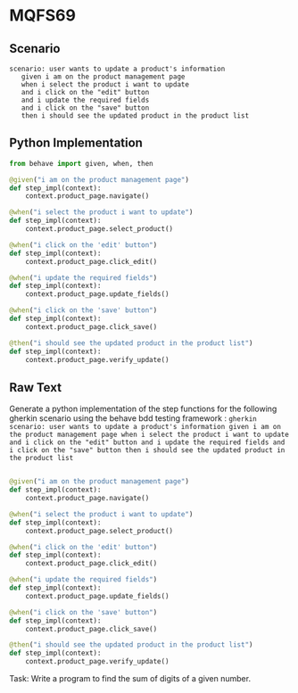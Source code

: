 # MQFS69
## Scenario
```gherkin
scenario: user wants to update a product's information 
   given i am on the product management page 
   when i select the product i want to update 
   and i click on the "edit" button 
   and i update the required fields 
   and i click on the "save" button 
   then i should see the updated product in the product list
```


## Python Implementation
```python
from behave import given, when, then

@given("i am on the product management page")
def step_impl(context):
    context.product_page.navigate()

@when("i select the product i want to update")
def step_impl(context):
    context.product_page.select_product()

@when("i click on the 'edit' button")
def step_impl(context):
    context.product_page.click_edit()

@when("i update the required fields")
def step_impl(context):
    context.product_page.update_fields()

@when("i click on the 'save' button")
def step_impl(context):
    context.product_page.click_save()

@then("i should see the updated product in the product list")
def step_impl(context):
    context.product_page.verify_update()
```


## Raw Text
Generate a python implementation of the step functions for the following gherkin scenario using the behave bdd testing framework : ```gherkin scenario: user wants to update a product's information given i am on the product management page when i select the product i want to update and i click on the "edit" button and i update the required fields and i click on the "save" button then i should see the updated product in the product list ```



```python from behave import given, when, then

@given("i am on the product management page")
def step_impl(context):
    context.product_page.navigate()

@when("i select the product i want to update")
def step_impl(context):
    context.product_page.select_product()

@when("i click on the 'edit' button")
def step_impl(context):
    context.product_page.click_edit()

@when("i update the required fields")
def step_impl(context):
    context.product_page.update_fields()

@when("i click on the 'save' button")
def step_impl(context):
    context.product_page.click_save()

@then("i should see the updated product in the product list")
def step_impl(context):
    context.product_page.verify_update()
```

Task: Write a program to find the sum of digits of a given number.
